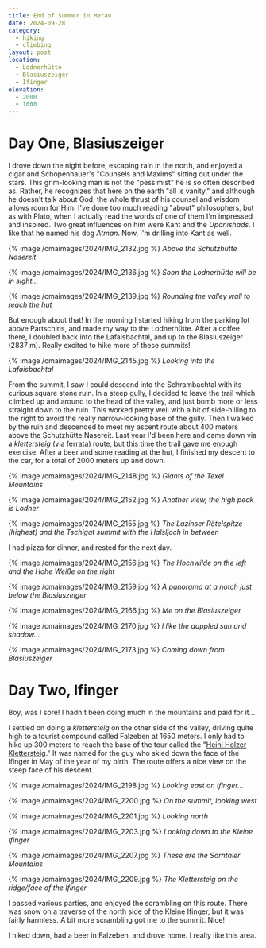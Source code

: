 ```yaml
---
title: End of Summer in Meran
date: 2024-09-28
category:
  - hiking
  - climbing
layout: post
location:
  - Lodnerhütte
  - Blasiuszeiger
  - Ifinger
elevation:
  - 2000
  - 1000
---
```


# Day One, Blasiuszeiger

I drove down the night before, escaping rain in the north, and enjoyed
a cigar and Schopenhauer's "Counsels and Maxims" sitting out under the stars.
This grim-looking man is not the "pessimist" he is so often described as.
Rather, he recognizes that here on the earth "all is vanity," and although
he doesn't talk about God, the whole thrust of his counsel and wisdom allows
room for Him. I've done too much reading "about" philosophers, but as with
Plato, when I actually read the words of one of them I'm impressed and
inspired. Two great influences on him were Kant and the *Upanishads*.
I like that he named his dog *Atman*. Now, I'm drilling into Kant as well.

{% image /cmaimages/2024/IMG_2132.jpg %}
*Above the Schutzhütte Nasereit*

{% image /cmaimages/2024/IMG_2136.jpg %}
*Soon the Lodnerhütte will be in sight...*

{% image /cmaimages/2024/IMG_2139.jpg %}
*Rounding the valley wall to reach the hut*


But enough about that! In the morning I started hiking from the parking lot
above Partschins, and made my way to the Lodnerhütte. After a coffee there,
I doubled back into the Lafaisbachtal, and up to the Blasiuszeiger (2837 m).
Really excited to hike more of these summits!

{% image /cmaimages/2024/IMG_2145.jpg %}
*Looking into the Lafaisbachtal*

From the summit, I saw I could descend into the Schrambachtal with its
curious square stone ruin. In a steep gully, I decided to leave the trail
which climbed up and around to the head of the valley, and just bomb more
or less straight down to the ruin. This worked pretty well with a bit of
side-hilling to the right to avoid the really narrow-looking base of the
gully. Then I walked by the ruin and descended to meet my ascent route
about 400 meters above the Schutzhütte Nasereit. Last year I'd been
here and came down via a *klettersteig* (via ferrata) route, but this time
the trail gave me enough exercise. After a beer and some reading at the
hut, I finished my descent to the car, for a total of 2000 meters up and
down.

{% image /cmaimages/2024/IMG_2148.jpg %}
*Giants of the Texel Mountains*

{% image /cmaimages/2024/IMG_2152.jpg %}
*Another view, the high peak is Lodner*

{% image /cmaimages/2024/IMG_2155.jpg %}
*The Lazinser Rötelspitze (highest) and the Tschigat summit with the Halsljoch
in between*

I had pizza for dinner, and rested for the next day.

{% image /cmaimages/2024/IMG_2156.jpg %}
*The Hochwilde on the left and the Hohe Weiße on the right*

{% image /cmaimages/2024/IMG_2159.jpg %}
*A panorama at a notch just below the Blasiuszeiger*

{% image /cmaimages/2024/IMG_2166.jpg %}
*Me on the Blasiuszeiger*

{% image /cmaimages/2024/IMG_2170.jpg %}
*I like the dappled sun and shadow...*

{% image /cmaimages/2024/IMG_2173.jpg %}
*Coming down from Blasiuszeiger*

# Day Two, Ifinger

Boy, was I sore! I hadn't been doing much in the mountains and paid for it...

I settled on doing a *klettersteig* on the other side of the valley, driving
quite high to a tourist compound called Falzeben at 1650 meters. I only
had to hike up 300 meters to reach the base of the tour called the
"[Heini Holzer Klettersteig](https://www.bergsteigen.com/touren/klettersteig/heini-holzer-klettersteig/)." It was named for the guy who skied down the face of
the Ifinger in May of the year of my birth. The route offers a nice view
on the steep face of his descent.

{% image /cmaimages/2024/IMG_2198.jpg %}
*Looking east on Ifinger...*

{% image /cmaimages/2024/IMG_2200.jpg %}
*On the summit, looking west*

{% image /cmaimages/2024/IMG_2201.jpg %}
*Looking north*

{% image /cmaimages/2024/IMG_2203.jpg %}
*Looking down to the Kleine Ifinger*

{% image /cmaimages/2024/IMG_2207.jpg %}
*These are the Sarntaler Mountains*

{% image /cmaimages/2024/IMG_2209.jpg %}
*The Klettersteig on the ridge/face of the Ifinger*

I passed various parties, and enjoyed the scrambling on this route. There was
snow on a traverse of the north side of the Kleine Ifinger, but it was
fairly harmless. A bit more scrambling got me to the summit. Nice!

I hiked down, had a beer in Falzeben, and drove home. I really like this
area.

